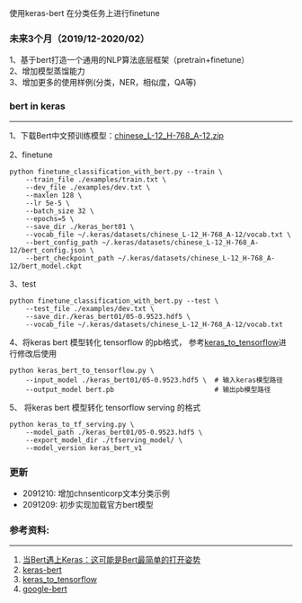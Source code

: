 使用keras-bert 在分类任务上进行finetune

### 未来3个月（2019/12-2020/02）  
1、基于bert打造一个通用的NLP算法底层框架（pretrain+finetune）   
2、增加模型蒸馏能力  
3、增加更多的使用样例(分类，NER，相似度，QA等)   

### bert in keras
-------------
1、下载Bert中文预训练模型：[chinese_L-12_H-768_A-12.zip](https://storage.googleapis.com/bert_models/2018_11_03/chinese_L-12_H-768_A-12.zip)

2、finetune
```
python finetune_classification_with_bert.py --train \
    --train_file ./examples/train.txt \
    --dev_file ./examples/dev.txt \
    --maxlen 128 \
    --lr 5e-5 \
    --batch_size 32 \
    --epochs=5 \
    --save_dir ./keras_bert01 \
    --vocab_file ~/.keras/datasets/chinese_L-12_H-768_A-12/vocab.txt \
    --bert_config_path ~/.keras/datasets/chinese_L-12_H-768_A-12/bert_config.json \
    --bert_checkpoint_path ~/.keras/datasets/chinese_L-12_H-768_A-12/bert_model.ckpt
```

3、test
```
python finetune_classification_with_bert.py --test \
    --test_file ./examples/dev.txt \
    --save_dir./keras_bert01/05-0.9523.hdf5 \
    --vocab_file ~/.keras/datasets/chinese_L-12_H-768_A-12/vocab.txt
```


4、将keras bert 模型转化 tensorflow 的pb格式， 参考[keras_to_tensorflow](kerashttps://github.com/amir-abdi/keras_to_tensorflow)进行修改后使用
```
python keras_bert_to_tensorflow.py \
    --input_model ./keras_bert01/05-0.9523.hdf5 \  # 输入keras模型路径
    --output_model bert.pb                         # 输出pb模型路径
```

5、 将keras bert 模型转化 tensorflow serving 的格式
```
python keras_to_tf_serving.py \
    --model_path ./keras_bert01/05-0.9523.hdf5 \
    --export_model_dir ./tfserving_model/ \
    --model_version keras_bert_v1
```

### 更新
* 2091210: 增加chnsenticorp文本分类示例   
* 2091209: 初步实现加载官方bert模型   

### 参考资料:
-----------
1. [当Bert遇上Keras：这可能是Bert最简单的打开姿势](https://spaces.ac.cn/archives/6736)
2. [keras-bert](https://github.com/CyberZHG/keras-bert)
3. [keras_to_tensorflow](https://github.com/amir-abdi/keras_to_tensorflow)
4. [google-bert](https://github.com/google-research/bert)